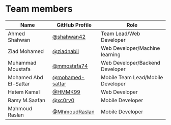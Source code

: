 # Team members

| Name | GitHub Profile | Role |
| ---- | -------------- | ---- |
| Ahmed Shahwan | [@shahwan42](https://github.com/shahwan42) | Team Lead/Web Developer |
| Ziad Mohamed  | [@ziadnabil](https://github.com/ziadnabil) | Web Developer/Machine learning |
| Muhammad Moustafa | [@mmostafa74](https://github.com/mmostafa74)| Web Developer/Backend Developer |
| Mohamed Abd El-Sattar | [@mohamed-sattar](https://github.com/mohamed-sattar) | Mobile Team Lead/Mobile Developer |
| Hatem Kamal | [@HMMK99](https://github.com/HMMK99) | Web Developer |
| Ramy M.Saafan | [@xc0rv0](https://github.com/xc0rv0) | Mobile Developer |
| Mahmoud Raslan  | [@MhmoudRaslan](https://github.com/MhmoudRaslan) | Mobile Developer |
